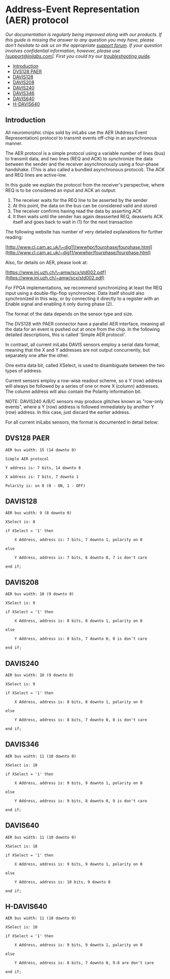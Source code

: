 # Address-Event Representation (AER) protocol

*Our documentation is regularly being improved along with our products.
If this guide is missing the answer to any question you may have, please
don't hesitate to ask us on the appropriate [support
forum](https://groups.google.com/d/forum/davis-users/). If
your question involves confidential information, however, please use
[support@inilabs.com]. First you could try our*
*[troubleshooting
guide](https://www.inilabs.com/support/faq/).*

- [Introduction](#introduction)
- [DVS128 PAER](#dvs128-paer)
- [DAVIS128](#davis128)
- [DAVIS208](#davis208)
- [DAVIS240](#davis240)
- [DAVIS346](#davis346)
- [DAVIS640](#davis640)
- [H-DAVIS640](#h-davis640)

## Introduction

All neuromorphic chips sold by iniLabs use the AER (Address Event
Representation) protocol to transmit events off-chip in an asynchronous
manner.

The AER protocol is a simple protocol using a variable number of lines
(bus) to transmit data, and two lines (REQ and ACK) to synchronize the
data between the sender and the receiver asynchronously using a
four-phase handshake. (This is also called a bundled asynchronous
protocol). The ACK and REQ lines are active-low.

In this guide we explain the protocol from the receiver's perspective,
where REQ is to be considered an input and ACK an output:

1.  The receiver waits for the REQ line to be asserted by the sender
2.  At this point, the data on the bus can be considered valid and stored
3.  The receiver confirms having read the data by asserting ACK
4.  It then waits until the sender has again deasserted REQ, deasserts ACK itself and goes back to wait in (1) for the next transaction

The following website has number of very detailed explanations for
further reading:

[http://www.cl.cam.ac.uk/\~djg11/wwwhpr/fourphase/fourphase.html](http://www.cl.cam.ac.uk/~djg11/wwwhpr/fourphase/fourphase.html)

Also, for details on AER, please look at:

[https://www.ini.uzh.ch/\~amw/scx/std002.pdf](https://www.ini.uzh.ch/~amw/scx/std002.pdf)

For FPGA implementations, we recommend synchronizing at least the REQ
input using a double-flip-flop synchronizer. Data itself should also
synchronized in this way, or by connecting it directly to a register
with an Enable signal and enabling it only during phase (2).

The format of the data depends on the sensor type and size.

The DVS128 with PAER connector have a parallel AER interface, meaning all the data for an event is
pushed out at once from the chip. In the following detailed
descriptions, this is called 'Simple AER protocol'.

In contrast, all current iniLabs DAVIS sensors employ a serial data
format, meaning that the X and Y addresses are not output concurrently,
but separately one after the other.

One extra data bit, called XSelect, is used to disambiguate between the
two types of address.

Current sensors employ a row-wise readout scheme, so a Y (row) address
will always be followed by a series of one or more X (column) addresses.
The column address will also contain the Polarity information bit.

NOTE: DAVIS240 A/B/C sensors may produce glitches known as "row-only
events", where a Y (row) address is followed immediately by another Y
(row) address. In this case, just discard the earlier address.

For all current iniLabs sensors, the format is documented in detail
below:

## DVS128 PAER
```
AER bus width: 15 (14 downto 0)

Simple AER protocol

Y address is: 7 bits, 14 downto 8

X address is: 7 bits, 7 downto 1

Polarity is: on 0 (0 - ON, 1 - OFF)
```

## DAVIS128
```
AER bus width: 9 (8 downto 0)

XSelect is: 8

if XSelect = '1' then

    X Address, address is: 7 bits, 7 downto 1, polarity on 0

else

    Y Address, address is: 7 bits, 6 downto 0, 7 is don't care

end if;
```

## DAVIS208
```
AER bus width: 10 (9 downto 0)

XSelect is: 9

if XSelect = '1' then

    X Address, address is: 8 bits, 8 downto 1, polarity on 0

else

    Y Address, address is: 8 bits, 7 downto 0, 8 is don't care

end if;
```

## DAVIS240
```
AER bus width: 10 (9 downto 0)

XSelect is: 9

if XSelect = '1' then

    X Address, address is: 8 bits, 8 downto 1, polarity on 0

else

    Y Address, address is: 8 bits, 7 downto 0, 8 is don't care

end if;
```

## DAVIS346
```
AER bus width: 11 (10 downto 0)

XSelect is: 10

if XSelect = '1' then

    X Address, address is: 9 bits, 9 downto 1, polarity on 0

else

    Y Address, address is: 9 bits, 8 downto 0, 9 is don't care

end if;
```

## DAVIS640
```
AER bus width: 11 (10 downto 0)

XSelect is: 10

if XSelect = '1' then

    X Address, address is: 9 bits, 9 downto 1, polarity on 0

else

    Y Address, address is: 10 bits, 9 downto 0

end if;
```

## H-DAVIS640
```
AER bus width: 11 (10 downto 0)

XSelect is: 10

if XSelect = '1' then

    X Address, address is: 9 bits, 9 downto 1, polarity on 0

else

    Y Address, address is: 8 bits, 7 downto 0, 9-8 are don't care

end if;
```